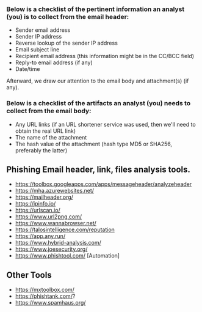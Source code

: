 ### Below is a checklist of the pertinent information an analyst (you) is to collect from the email header:
* Sender email address
* Sender IP address
* Reverse lookup of the sender IP address
* Email subject line
* Recipient email address (this information might be in the CC/BCC field)
* Reply-to email address (if any)
* Date/time

Afterward, we draw our attention to the email body and attachment(s) (if any).

### Below is a checklist of the artifacts an analyst (you) needs to collect from the email body:
* Any URL links (if an URL shortener service was used, then we'll need to obtain the real URL link)
* The name of the attachment
* The hash value of the attachment (hash type MD5 or SHA256, preferably the latter)

## Phishing Email header, link, files analysis tools. 
* https://toolbox.googleapps.com/apps/messageheader/analyzeheader
* https://mha.azurewebsites.net/
* https://mailheader.org/
* https://ipinfo.io/
* https://urlscan.io/
* https://www.url2png.com/
* https://www.wannabrowser.net/
* https://talosintelligence.com/reputation
* https://app.any.run/
* https://www.hybrid-analysis.com/
* https://www.joesecurity.org/
* https://www.phishtool.com/ [Automation]


## Other Tools
* https://mxtoolbox.com/
* https://phishtank.com/?
* https://www.spamhaus.org/

